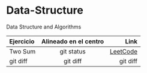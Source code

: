 # Data-Structure
Data Structure and Algorithms


| Ejercicio | Alineado en el centro | Link |
| :---         |     :---:      |          ---: |
| Two Sum   | git status     | [LeetCode](https://leetcode.com/problems/two-sum/)    |
| git diff     | git diff       | git diff      |
